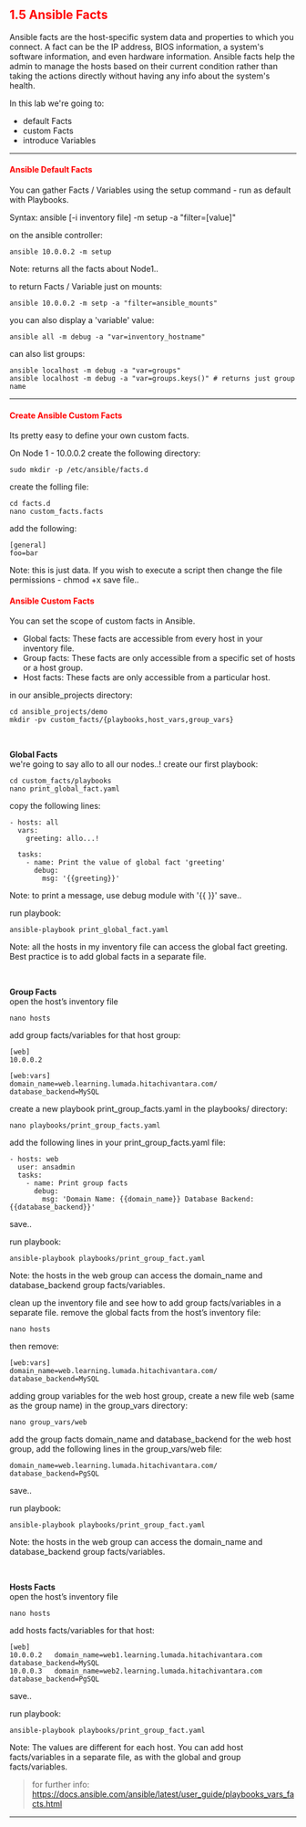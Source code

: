 ## <font color='red'>1.5 Ansible Facts</font>
Ansible facts are the host-specific system data and properties to which you connect. A fact can be the IP address, BIOS information, a system's software information, and even hardware information. Ansible facts help the admin to manage the hosts based on their current condition rather than taking the actions directly without having any info about the system's health.

In this lab we're going to:
* default Facts
* custom Facts
* introduce Variables

---

#### <font color='red'>Ansible Default Facts</font>
You can gather Facts / Variables using the setup command - run as default with Playbooks.


Syntax: ansible [-i inventory file] <servers> -m setup -a "filter=[value]"

on the ansible controller:
```
ansible 10.0.0.2 -m setup
```
Note: returns all the facts about Node1..

to return Facts / Variable just on mounts:
```
ansible 10.0.0.2 -m setp -a "filter=ansible_mounts"
```
you can also display a 'variable' value:
```
ansible all -m debug -a "var=inventory_hostname"
```
can also list groups:
```
ansible localhost -m debug -a "var=groups"
ansible localhost -m debug -a "var=groups.keys()" # returns just group name
```

---

#### <font color='red'>Create Ansible Custom Facts</font>
Its pretty easy to define your own custom facts.

On Node 1 - 10.0.0.2 create the following directory: 
```
sudo mkdir -p /etc/ansible/facts.d
```
create the folling file:
```
cd facts.d
nano custom_facts.facts
```
add the following:
```
[general]
foo=bar
```
Note: this is just data. If you wish to execute a script then change the file permissions - chmod +x
save file..




#### <font color='red'>Ansible Custom Facts</font>
You can set the scope of custom facts in Ansible.
* Global facts: These facts are accessible from every host in your inventory file.
* Group facts: These facts are only accessible from a specific set of hosts or a host group.
* Host facts: These facts are only accessible from a particular host.

in our ansible_projects directory:
```
cd ansible_projects/demo
mkdir -pv custom_facts/{playbooks,host_vars,group_vars}
```

</br>

**Global Facts**  
we're going to say allo to all our nodes..!
create our first playbook:
```
cd custom_facts/playbooks
nano print_global_fact.yaml
```
copy the following lines:
```
- hosts: all
  vars:
    greeting: allo...!

  tasks:
    - name: Print the value of global fact 'greeting'
      debug:
        msg: '{{greeting}}'
```
Note: to print a message, use debug module with '{{  }}'
save..

run playbook:
```
ansible-playbook print_global_fact.yaml
```
Note: all the hosts in my inventory file can access the global fact greeting. Best practice is to add global facts in a separate file. 

</br>

**Group Facts**  
open the host’s inventory file
```
nano hosts
```
add group facts/variables for that host group:
```
[web]
10.0.0.2

[web:vars]
domain_name=web.learning.lumada.hitachivantara.com/
database_backend=MySQL
```
create a new playbook print_group_facts.yaml in the playbooks/ directory:
```
nano playbooks/print_group_facts.yaml
```
add the following lines in your print_group_facts.yaml file:
```
- hosts: web
  user: ansadmin
  tasks:
    - name: Print group facts
      debug:
        msg: 'Domain Name: {{domain_name}} Database Backend: {{database_backend}}'
```
save..

run playbook:
```
ansible-playbook playbooks/print_group_fact.yaml
```
Note: the hosts in the web group can access the domain_name and database_backend group facts/variables.


clean up the inventory file and see how to add group facts/variables in a separate file.
remove the global facts from the host’s inventory file:
```
nano hosts
```
then remove:
```
[web:vars]
domain_name=web.learning.lumada.hitachivantara.com/
database_backend=MySQL
```
adding group variables for the web host group, create a new file web (same as the group name) in the group_vars directory:
```
nano group_vars/web
```
add the group facts domain_name and database_backend for the web host group, add the following lines in the group_vars/web file:
```
domain_name=web.learning.lumada.hitachivantara.com/
database_backend=PgSQL
```
save..

run playbook:
```
ansible-playbook playbooks/print_group_fact.yaml
```
Note: the hosts in the web group can access the domain_name and database_backend group facts/variables.

</br>

**Hosts Facts**  
open the host’s inventory file
```
nano hosts
```
add hosts facts/variables for that host:
```
[web]
10.0.0.2   domain_name=web1.learning.lumada.hitachivantara.com database_backend=MySQL
10.0.0.3   domain_name=web2.learning.lumada.hitachivantara.com database_backend=PgSQL
```
save..

run playbook:
```
ansible-playbook playbooks/print_group_fact.yaml
```
Note: The values are different for each host. You can add host facts/variables in a separate file, as with the global and group facts/variables.

  > for further info: https://docs.ansible.com/ansible/latest/user_guide/playbooks_vars_facts.html

---

